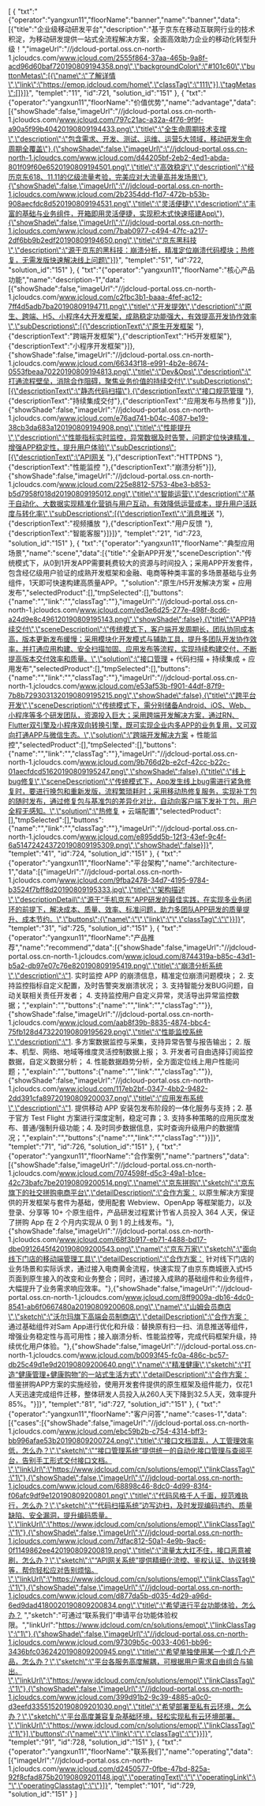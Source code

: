 [
	{
		"txt":"{\"operator\":\"yangxun11\",\"floorName\":\"banner\",\"name\":\"banner\",\"data\":[{\"title\":\"企业级移动研发平台\",\"description\":\"基于京东在移动互联网行业的技术积淀，为移动研发提供一站式全流程解决方案，全面高效助力企业的移动化转型升级！\",\"imageUrl\":\"//jdcloud-portal.oss.cn-north-1.jcloudcs.com/www.jcloud.com/2555f864-37aa-465b-9a8f-acd96d60baf720190809194358.png\",\"backgroundColor\":\"#101c60\",\"buttonMetas\":[{\"name\":\"了解详情\",\"link\":\"https://emop.jdcloud.com/home\",\"classTag\":\"111\"}],\"tagMetas\":[]}]}",
		"templet":"11",
		"id":721,
		"solution_id":"151"
	},
	{
		"txt":"{\"operator\":\"yangxun11\",\"floorName\":\"价值优势\",\"name\":\"advantage\",\"data\":[{\"showShade\":false,\"imageUrl\":\"//jdcloud-portal.oss.cn-north-1.jcloudcs.com/www.jcloud.com/797c21ac-a32a-4f76-9f9f-a90a5f99b40420190809194433.png\",\"title\":\"全生命周期技术支撑\",\"description\":\"包含需求、开发、测试、运维、运营5大领域，移动研发生命周期全覆盖\"},{\"showShade\":false,\"imageUrl\":\"//jdcloud-portal.oss.cn-north-1.jcloudcs.com/www.jcloud.com/d44205bf-2eb2-4ed1-abda-801f09f60e6520190809194501.png\",\"title\":\"高效稳定\",\"description\":\"经历京东618、11.11的亿级流量考验，完美应对大流量高并发场景\"},{\"showShade\":false,\"imageUrl\":\"//jdcloud-portal.oss.cn-north-1.jcloudcs.com/www.jcloud.com/2b2354dd-f1d7-472b-b53b-908aecfdc8d520190809194531.png\",\"title\":\"灵活便捷\",\"description\":\"丰富的基础与业务组件，开箱即用灵活便捷，实现积木式快速搭建App\"},{\"showShade\":false,\"imageUrl\":\"//jdcloud-portal.oss.cn-north-1.jcloudcs.com/www.jcloud.com/7bab0977-c494-47fc-a217-2df6bb9b2edf20190809194650.png\",\"title\":\"京东黑科技\",\"description\":\"源于京东的黑科技：崩溃分析，精准定位崩溃代码模块；热修复，无需发版快速解决线上问题\"}]}",
		"templet":"51",
		"id":722,
		"solution_id":"151"
	},
	{
		"txt":"{\"operator\":\"yangxun11\",\"floorName\":\"核心产品功能\",\"name\":\"description-1\",\"data\":[{\"showShade\":false,\"imageUrl\":\"//jdcloud-portal.oss.cn-north-1.jcloudcs.com/www.jcloud.com/c2fbc3b1-baaa-4fef-ac12-7ff4d5adb7ba20190809194711.png\",\"title\":\"开发提效\",\"description\":\"原生、跨端、H5、小程序4大开发框架，成熟稳定功能强大，有效提高开发协作效率\",\"subDescriptions\":[{\"descriptionText\":\"原生开发框架 \"},{\"descriptionText\":\"跨端开发框架\"},{\"descriptionText\":\"H5开发框架\"},{\"descriptionText\":\"小程序开发框架\"}]},{\"showShade\":false,\"imageUrl\":\"//jdcloud-portal.oss.cn-north-1.jcloudcs.com/www.jcloud.com/66343f18-e991-4b2e-8674-0553fbeaa70220190809194813.png\",\"title\":\"Dev&Ops\",\"description\":\"打通流程壁垒，消除合作阻碍，聚焦业务价值的持续交付\",\"subDescriptions\":[{\"descriptionText\":\"静态代码扫描\"},{\"descriptionText\":\"接口规范管理 \"},{\"descriptionText\":\"持续集成交付\"},{\"descriptionText\":\"应用发布与热修复\"}]},{\"showShade\":false,\"imageUrl\":\"//jdcloud-portal.oss.cn-north-1.jcloudcs.com/www.jcloud.com/e76ad741-b04c-4087-be19-38cb3da683a120190809194908.png\",\"title\":\"性能提升\",\"description\":\"性能指标实时监控，异常数据及时告警，问题定位快速精准，增强APP稳定性，提升用户体验\",\"subDescriptions\":[{\"descriptionText\":\"API网关 \"},{\"descriptionText\":\"HTTPDNS \"},{\"descriptionText\":\"性能监控 \"},{\"descriptionText\":\"崩溃分析\"}]},{\"showShade\":false,\"imageUrl\":\"//jdcloud-portal.oss.cn-north-1.jcloudcs.com/www.jcloud.com/225e8812-5753-4be3-b853-b5d7958f018d20190809195012.png\",\"title\":\"智能运营\",\"description\":\"基于自动化、大数据实现精准化营销与用户互动，有效降低运营成本，提升用户活跃度与转化率\",\"subDescriptions\":[{\"descriptionText\":\"消息推送 \"},{\"descriptionText\":\"视频播放 \"},{\"descriptionText\":\"用户反馈 \"},{\"descriptionText\":\"智能客服\"}]}]}",
		"templet":"21",
		"id":723,
		"solution_id":"151"
	},
	{
		"txt":"{\"operator\":\"yangxun11\",\"floorName\":\"典型应用场景\",\"name\":\"scene\",\"data\":[{\"title\":\"全新APP开发\",\"sceneDescription\":\"传统模式下，从0到1开发APP需要耗费较大的资源与时间投入；采用APP开发套件，包含经亿级用户验证的成熟开发框架和金融、电商等种类丰富的多场景基础与业务组件，1天即可快速构建高质量APP。\",\"solution\":\"原生/H5开发解决方案 + 应用发布\",\"selectedProduct\":[],\"tmpSelected\":[],\"buttons\":{\"name\":\"\",\"link\":\"\",\"classTag\":\"\"},\"imageUrl\":\"//jdcloud-portal.oss.cn-north-1.jcloudcs.com/www.jcloud.com/ed3e6d25-277e-498f-8cd6-a24d9e8c496120190809195143.png\",\"showShade\":false},{\"title\":\"APP持续交付\",\"sceneDescription\":\"传统模式下，客户端开发周期长，团队协同成本高，版本更新发布缓慢；采用模块化开发模式与辅助工具，提升多团队开发协作效率，并打通应用构建、安全扫描加固、应用发布等流程，实现持续构建交付，不断提高版本交付效率和质量。\",\"solution\":\"接口管理 + 代码扫描 + 持续集成 + 应用发布\",\"selectedProduct\":[],\"tmpSelected\":[],\"buttons\":{\"name\":\"\",\"link\":\"\",\"classTag\":\"\"},\"imageUrl\":\"//jdcloud-portal.oss.cn-north-1.jcloudcs.com/www.jcloud.com/e53af53b-f901-44df-87f9-7b8b7293031320190809195215.png\",\"showShade\":false},{\"title\":\"跨平台开发\",\"sceneDescription\":\"传统模式下，需分别储备Android、iOS、Web、小程序等多个研发团队，资源投入巨大；采用跨端开发解决方案，通过RN、Flutter双引擎及小程序双向转换引擎，既可实现企业内多APP的业务复用，又可双向打通APP与微信生态。\",\"solution\":\"跨端开发解决方案 + 性能监控\",\"selectedProduct\":[],\"tmpSelected\":[],\"buttons\":{\"name\":\"\",\"link\":\"\",\"classTag\":\"\"},\"imageUrl\":\"//jdcloud-portal.oss.cn-north-1.jcloudcs.com/www.jcloud.com/9b766d2b-e2cf-42cc-b22c-01aecfdcd51620190809195247.png\",\"showShade\":false},{\"title\":\"线上bug修复\",\"sceneDescription\":\"传统模式下，App发生线上bug需进行紧急修复时，要进行换包和重新发版，流程繁琐耗时；采用移动热修复服务，实现补丁包的随时发布，通过修复包与基准包的差异化对比，自动向客户端下发补丁包，用户全程无感知。\",\"solution\":\"热修复 + 云端配置\",\"selectedProduct\":[],\"tmpSelected\":[],\"buttons\":{\"name\":\"\",\"link\":\"\",\"classTag\":\"\"},\"imageUrl\":\"//jdcloud-portal.oss.cn-north-1.jcloudcs.com/www.jcloud.com/e895dd5b-12f3-43ef-9c4f-6a514724243720190809195309.png\",\"showShade\":false}]}",
		"templet":"41",
		"id":724,
		"solution_id":"151"
	},
	{
		"txt":"{\"operator\":\"yangxun11\",\"floorName\":\"平台架构\",\"name\":\"architecture-1\",\"data\":[{\"imageUrl\":\"//jdcloud-portal.oss.cn-north-1.jcloudcs.com/www.jcloud.com/9fba2478-34d7-4195-9784-b3524f7bff8d20190809195333.jpg\",\"title\":\"架构描述\",\"descriptionDetail\":\"源于“手机京东”APP研发的最佳实践，在实现多业务闭环的前提下，解决成本、质量、效率、标准问题，助力多团队APP研发的质量提升、成本节约。\",\"buttons\":{\"name\":\"\",\"link\":\"\",\"classTag\":\"\"}}]}",
		"templet":"31",
		"id":725,
		"solution_id":"151"
	},
	{
		"txt":"{\"operator\":\"yangxun11\",\"floorName\":\"产品推荐\",\"name\":\"recommend\",\"data\":[{\"showShade\":false,\"imageUrl\":\"//jdcloud-portal.oss.cn-north-1.jcloudcs.com/www.jcloud.com/8744319a-b85c-43d1-b5a2-db97e07c76e820190809195419.png\",\"title\":\"崩溃分析系统\",\"description\":\"1. 实时监控 APP 的崩溃信息，精准定位崩溃问题模块； 2. 支持监控指标自定义配置，及时告警突发崩溃状况； 3. 支持智能分发BUG问题，自动关联相关责任开发者； 4. 支持监控用户自定义异常，灵活导出异常监控数据；\",\"explain\":\"\",\"buttons\":{\"name\":\"\",\"link\":\"\",\"classTag\":\"\"}},{\"showShade\":false,\"imageUrl\":\"//jdcloud-portal.oss.cn-north-1.jcloudcs.com/www.jcloud.com/aab8f39b-8835-4874-bbc4-75fb128d473220190809195629.png\",\"title\":\"性能监控系统\",\"description\":\"1. 多方案数据监控与采集，支持异常告警与报告输出；  2. 版本、机型、网络、地域等维度灵活控制数据上报；  3. 开发者可自由选择订阅监控数据，自定义数据分析；  4. 性能数据趋势分析，全方面定位线上用户性能问题；\",\"explain\":\"\",\"buttons\":{\"name\":\"\",\"link\":\"\",\"classTag\":\"\"}},{\"showShade\":false,\"imageUrl\":\"//jdcloud-portal.oss.cn-north-1.jcloudcs.com/www.jcloud.com/117eb2bf-0347-4bb2-9482-2dd391cfa89720190809200037.png\",\"title\":\"应用发布系统\",\"description\":\"1. 提供移动 APP 安装包发布阶段的一体化服务与支持；2. 基于官方 Test Flight 方案进行深度定制，稳定可靠；3. 支持多种策略的应用灰度发布、普通/强制升级功能；4. 及时同步数据信息，实时查询升级用户的数据情况；\",\"explain\":\"\",\"buttons\":{\"name\":\"\",\"link\":\"\",\"classTag\":\"\"}}]}",
		"templet":"71",
		"id":726,
		"solution_id":"151"
	},
	{
		"txt":"{\"operator\":\"yangxun11\",\"floorName\":\"合作案例\",\"name\":\"partners\",\"data\":[{\"showShade\":false,\"imageUrl\":\"//jdcloud-portal.oss.cn-north-1.jcloudcs.com/www.jcloud.com/7074598f-d5c3-49a1-b1ce-42c73bafc7be20190809200514.png\",\"name\":\"京东拼购\",\"sketch\":\"京东旗下的社交拼购电商平台\",\"detailDescription\":\"合作方案： 以原生解决方案提供的开发框架与套件为基础，使用配套 Webview、OpenApp 等框架能力，以及登录、分享等 10+ 个原生组件，产品研发过程累计节省人员投入 364 人天，保证了拼购 App 在 2 个月内实现从 0 到 1 的上线发布。\"},{\"showShade\":false,\"imageUrl\":\"//jdcloud-portal.oss.cn-north-1.jcloudcs.com/www.jcloud.com/68f3b917-eb71-4488-bd17-dbe0912645f420190809200543.png\",\"name\":\"京东万家\",\"sketch\":\"面向线下门店的移动端管理工具\",\"detailDescription\":\"合作方案： 针对线下门店的业务场景和实际诉求，通过接入电商黄金流程，快速实现了由京东商城嵌入式H5页面到原生接入的改变和业务整合；同时，通过接入成熟的基础组件和业务组件，大幅提升了业务需求响应效率。\"},{\"showShade\":false,\"imageUrl\":\"//jdcloud-portal.oss.cn-north-1.jcloudcs.com/www.jcloud.com/8ff9009a-db16-4dc0-8541-ab6f0667480a20190809200608.png\",\"name\":\"山姆会员商店\",\"sketch\":\"沃尔玛旗下高端会员制商店\",\"detailDescription\":\"合作方案： 通过基础组件对Sam App进行优化和升级：替换原有扫一扫、消息推送等组件，增强业务稳定性与高可用性；接入崩溃分析、性能监控等，完成代码框架升级，持续优化用户体验。\"},{\"showShade\":false,\"imageUrl\":\"//jdcloud-portal.oss.cn-north-1.jcloudcs.com/www.jcloud.com/b0093f45-fc0a-486c-bc57-db25c49d1e9d20190809200640.png\",\"name\":\"精准健康\",\"sketch\":\"打造“健康管理+健康购物”的一站式生活方式\",\"detailDescription\":\"合作方案： 借鉴拼购APP方案的实施经验，使用开发套件提供的原生框架及组件能力，仅花1人天迅速完成组件迁移，整体研发人员投入从260人天下降到32.5人天，效率提升85%。\"}]}",
		"templet":"81",
		"id":727,
		"solution_id":"151"
	},
	{
		"txt":"{\"operator\":\"yangxun11\",\"floorName\":\"客户问答\",\"name\":\"cases-1\",\"data\":[{\"cases\":[{\"showShade\":false,\"imageUrl\":\"//jdcloud-portal.oss.cn-north-1.jcloudcs.com/www.jcloud.com/ebc59b2b-c754-4314-bff3-bb996afae53b20190809200724.png\",\"title\":\"接口文档混乱，人工管理效率低，怎么办？\",\"sketch\":\"“接口管理系统”提供统一的自动化接口管理与查阅平台，告别手工形式交付接口文档。\",\"linkUrl\":\"https://www.jdcloud.com/cn/solutions/emop\",\"linkClassTag\":\"1\"},{\"showShade\":false,\"imageUrl\":\"//jdcloud-portal.oss.cn-north-1.jcloudcs.com/www.jcloud.com/68898c46-8dc0-4d99-83f4-f06afc9df9e120190809200801.png\",\"title\":\"代码风格千人千面，规范难执行，怎么办？\",\"sketch\":\"“代码扫描系统”边写边扫，及时发现编码违约、质量缺陷、安全漏洞，提升编码质量。\",\"linkUrl\":\"https://www.jdcloud.com/cn/solutions/emop\",\"linkClassTag\":\"1\"},{\"showShade\":false,\"imageUrl\":\"//jdcloud-portal.oss.cn-north-1.jcloudcs.com/www.jcloud.com/7dfac812-50a1-4e9b-9ac6-0f1149862ee420190809200819.png\",\"title\":\"流量太大扛不住，接口恶意被刷，怎么办？\",\"sketch\":\"“API网关系统”提供精细化流控、鉴权认证、协议转换等，帮你轻松应对告别烦恼。\",\"linkUrl\":\"https://www.jdcloud.com/cn/solutions/emop\",\"linkClassTag\":\"1\"},{\"showShade\":false,\"imageUrl\":\"//jdcloud-portal.oss.cn-north-1.jcloudcs.com/www.jcloud.com/d877da5b-d035-4d29-a96d-6ed9dad4180020190809200834.png\",\"title\":\"希望进行平台功能体验，怎么办？ \",\"sketch\":\"可通过“联系我们”申请平台功能体验权限。\",\"linkUrl\":\"https://www.jdcloud.com/cn/solutions/emop\",\"linkClassTag\":\"1\"},{\"showShade\":false,\"imageUrl\":\"//jdcloud-portal.oss.cn-north-1.jcloudcs.com/www.jcloud.com/97309b5c-0033-4061-bb96-3436bfc0362420190809200945.png\",\"title\":\"希望单独使用某一个或几个产品，怎么办？\",\"sketch\":\"平台各服务高度解耦，可根据用户需求自由组合与输出。\",\"linkUrl\":\"https://www.jdcloud.com/cn/solutions/emop\",\"linkClassTag\":\"1\"},{\"showShade\":false,\"imageUrl\":\"//jdcloud-portal.oss.cn-north-1.jcloudcs.com/www.jcloud.com/399d91b2-9c39-4885-a0c0-d3eefd33551520190809201030.png\",\"title\":\"希望部署至私有云环境，怎么办？\",\"sketch\":\"平台高度兼容复杂基础环境，轻松实现私有云环境部署。\",\"linkUrl\":\"https://www.jdcloud.com/cn/solutions/emop\",\"linkClassTag\":\"1\"}],\"buttons\":{\"name\":\"\",\"link\":\"\",\"classTag\":\"\"}}]}",
		"templet":"91",
		"id":728,
		"solution_id":"151"
	},
	{
		"txt":"{\"operator\":\"yangxun11\",\"floorName\":\"联系我们\",\"name\":\"operating\",\"data\":[{\"imageUrl\":\"//jdcloud-portal.oss.cn-north-1.jcloudcs.com/www.jcloud.com/d2450577-0fbe-47bd-825a-92f8cfad875b20190809201148.jpg\",\"operatingText\":\"\",\"operatingLink\":\"\",\"operatingClasstag\":\"\"}]}",
		"templet":"101",
		"id":729,
		"solution_id":"151"
	}
]
